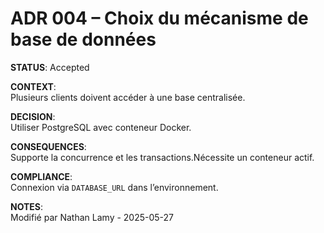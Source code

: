 # ADR 004 – Choix du mécanisme de base de données

**STATUS**: Accepted

**CONTEXT**:  
Plusieurs clients doivent accéder à une base centralisée.

**DECISION**:  
Utiliser PostgreSQL avec conteneur Docker.

**CONSEQUENCES**:  
Supporte la concurrence et les transactions.Nécessite un conteneur actif.

**COMPLIANCE**:  
Connexion via `DATABASE_URL` dans l’environnement.

**NOTES**:  
Modifié par Nathan Lamy - 2025-05-27
